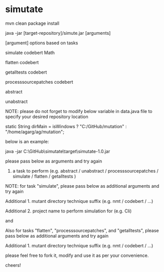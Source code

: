 # simutate

mvn clean package install

java -jar [target-repository]/simute.jar [arguments]


[argument] options based on tasks

simulate codebert Math

flatten codebert

getalltests codebert

processsourcepatches codebert

abstract

unabstract


NOTE: please do not forget to modify below variable in data.java file to specify your desired repository location

static String dirMain = isWindows ? "C:/GitHub/mutation" : "/home/agarg/ag/mutation";

below is an example:

java -jar C:\GitHub\simutate\target\simutate-1.0.jar

please pass below as arguments and try again

1. a task to perform (e.g. abstract / unabstract / processsourcepatches / simulate / flatten / getalltests )

NOTE: for task "simulate", please pass below as additional arguments and try again

Additional 1. mutant directory technique suffix (e.g. nmt / codebert / ...)

Additional 2. project name to perform simulation for (e.g. Cli)

and

Also for tasks "flatten", "processsourcepatches", and "getalltests", please pass below as additional arguments and try again

Additional 1. mutant directory technique suffix (e.g. nmt / codebert / ...)


please feel free to fork it, modify and use it as per your convenience.

cheers!
